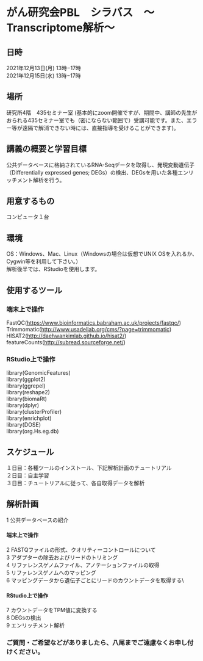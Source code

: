 # がん研究会PBL　シラバス　〜Transcriptome解析〜

## 日時

2021年12月13日(月) 13時−17時\
2021年12月15日(水) 13時−17時


## 場所
研究所4階　435セミナー室 (基本的にzoom開催ですが、期間中、講師の先生がおられる435セミナー室でも（密にならない範囲で）受講可能です。また、エラー等が遠隔で解消できない時には、直接指導を受けることができます)。

## 講義の概要と学習目標
公共データベースに格納されているRNA-Seqデータを取得し、発現変動遺伝子（Differentially expressed genes; DEGs）の検出、DEGsを用いた各種エンリッチメント解析を行う。


## 用意するもの
コンピュータ１台


## 環境
OS：Windows、Mac、Linux（Windowsの場合は仮想でUNIX OSを入れるか、Cygwin等を利用して下さい。）\
解析後半では、RStudioを使用します。


## 使用するツール
### 端末上で操作
FastQC(https://www.bioinformatics.babraham.ac.uk/projects/fastqc/) \
Trimmomatic(http://www.usadellab.org/cms/?page=trimmomatic) \
HISAT2(http://daehwankimlab.github.io/hisat2/) \
featureCounts(http://subread.sourceforge.net/)
### RStudio上で操作
library(GenomicFeatures)\
library(ggplot2)\
library(ggrepel)\
library(reshape2)\
library(biomaRt)\
library(dplyr)\
library(clusterProfiler)\
library(enrichplot)\
library(DOSE)\
library(org.Hs.eg.db)

## スケジュール
１日目：各種ツールのインストール、下記解析計画のチュートリアル\
２日目：自主学習 \
３日目：チュートリアルに従って、各自取得データを解析

## 解析計画
1	公共データベースの紹介
#### 端末上で操作
2	FASTQファイルの形式、クオリティーコントロールについて\
3	アダプターの除去およびリードのトリミング\
4	リファレンスゲノムファイル、アノテーションファイルの取得\
5	リファレンスゲノムへのマッピング\
6	マッピングデータから遺伝子ごとにリードのカウントデータを取得する\
#### RStudio上で操作
7	カウントデータをTPM値に変換する\
8	DEGsの検出\
9	エンリッチメント解析

### ご質問・ご希望などがありましたら、八尾までご遠慮なくお申し付けください。

